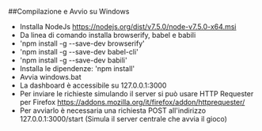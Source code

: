 ##Compilazione e Avvio su Windows
- Installa NodeJs https://nodejs.org/dist/v7.5.0/node-v7.5.0-x64.msi
- Da linea di comando installa browserify, babel e babili
- 'npm install -g --save-dev browserify'
- 'npm install -g --save-dev babel-cli'
- 'npm install -g --save-dev babili'
- Installa le dipendenze: 'npm install'
- Avvia windows.bat
- La dashboard è accessibile su 127.0.0.1:3000
- Per inviare le richieste simulando il server si può usare HTTP Requester per Firefox https://addons.mozilla.org/it/firefox/addon/httprequester/
- Per avviarlo è necessaria una richiesta POST all'indirizzo 127.0.0.1:3000/start (Simula il server centrale che avvia il gioco)